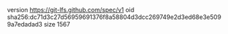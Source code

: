 version https://git-lfs.github.com/spec/v1
oid sha256:dc71d3c27d56959691376f8a58804d3dcc269749e2d3ed68e3e5099a7edadad3
size 1567
